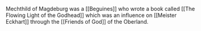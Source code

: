 Mechthild of Magdeburg was a [[Beguines]] who wrote a book called [[The Flowing Light of the Godhead]] which was an influence on [[Meister Eckhart]] through the [[Friends of God]] of the Oberland.
